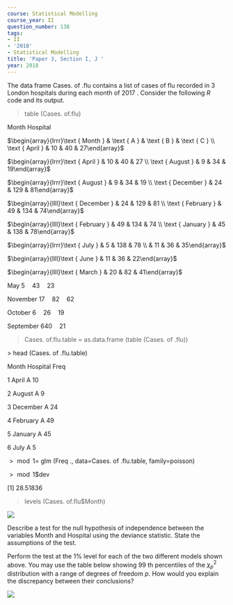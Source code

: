 ```yaml
---
course: Statistical Modelling
course_year: II
question_number: 138
tags:
- II
- '2018'
- Statistical Modelling
title: 'Paper 3, Section I, J '
year: 2018
---
```




The data frame Cases. of .flu contains a list of cases of flu recorded in 3 London hospitals during each month of 2017 . Consider the following $R$ code and its output.

> table (Cases. of.flu)

Month Hospital

$\begin{array}{lrrr}\text { Month } & \text { A } & \text { B } & \text { C } \\ \text { April } & 10 & 40 & 27\end{array}$

$\begin{array}{lrrr}\text { April } & 10 & 40 & 27 \\ \text { August } & 9 & 34 & 19\end{array}$

$\begin{array}{lrrr}\text { August } & 9 & 34 & 19 \\ \text { December } & 24 & 129 & 81\end{array}$

$\begin{array}{llll}\text { December } & 24 & 129 & 81 \\ \text { February } & 49 & 134 & 74\end{array}$

$\begin{array}{llll}\text { February } & 49 & 134 & 74 \\ \text { January } & 45 & 138 & 78\end{array}$

$\begin{array}{lrrr}\text { July } & 5 & 138 & 78 \\ & 11 & 36 & 35\end{array}$

$\begin{array}{llll}\text { June } & 11 & 36 & 22\end{array}$

$\begin{array}{llll}\text { March } & 20 & 82 & 41\end{array}$

May $5 \quad 43 \quad 23$

November $17 \quad 82 \quad 62$

October $6 \quad 26 \quad 19$

September $640 \quad 21$

> Cases. of.flu.table = as.data.frame (table (Cases. of .flu))

$>$ head (Cases. of .flu.table)

Month Hospital Freq

1 April A 10

2 August A 9

3 December A 24

4 February A 49

5 January A 45

6 July A 5

$>\bmod 1=$ glm (Freq ., data=Cases. of .flu.table, family=poisson)

$>\bmod 1 \$ \mathrm{dev}$

[1] $28.51836$

> levels (Cases. of.flu\$Month)

![](https://cdn.mathpix.com/cropped/2022_04_28_9825ed21534b65671646g-102.jpg?height=229&width=885&top_left_y=1143&top_left_x=186)

Describe a test for the null hypothesis of independence between the variables Month and Hospital using the deviance statistic. State the assumptions of the test.

Perform the test at the $1 \%$ level for each of the two different models shown above. You may use the table below showing 99 th percentiles of the $\chi_{p}^{2}$ distribution with a range of degrees of freedom $p$. How would you explain the discrepancy between their conclusions? 

![](https://cdn.mathpix.com/cropped/2022_04_28_9825ed21534b65671646g-103.jpg?height=607&width=796&top_left_y=203&top_left_x=172)